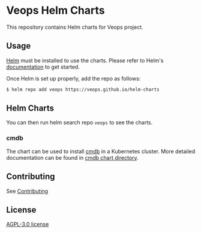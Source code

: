 # Veops Helm Charts

This repository contains Helm charts for Veops project.

## Usage

[Helm](https://helm.sh/) must be installed to use the charts. Please refer to Helm's [documentation](https://helm.sh/docs/) to get started.

Once Helm is set up properly, add the repo as follows:

```bash
$ helm repo add veops https://veops.github.io/helm-charts
```

## Helm Charts
You can then run helm search repo  `veops` to see the charts.

### cmdb
The chart can be used to install [cmdb](https://github.com/veops/cmdb) in a Kubernetes cluster. More detailed documentation can be found in [cmdb chart directory](./charts/cmdb/README.md).

## Contributing

See [Contributing](./Contributing.md)

## License
[AGPL-3.0 license](./LICENSE)